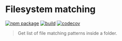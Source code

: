 # Filesystem matching

[![npm package](https://img.shields.io/npm/v/@dmail/filesystem-matching.svg)](https://www.npmjs.com/package/@dmail/filesystem-matching)
[![build](https://travis-ci.com/dmail/filesystem-matching.svg?branch=master)](http://travis-ci.com/dmail/filesystem-matching)
[![codecov](https://codecov.io/gh/dmail/filesystem-matching/branch/master/graph/badge.svg)](https://codecov.io/gh/dmail/filesystem-matching)

> Get list of file matching patterns inside a folder.
